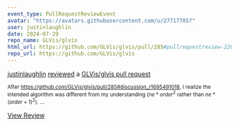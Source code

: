 ```yaml
---
event_type: PullRequestReviewEvent
avatar: "https://avatars.githubusercontent.com/u/27717785?"
user: justinlaughlin
date: 2024-07-29
repo_name: GLVis/glvis
html_url: https://github.com/GLVis/glvis/pull/285#pullrequestreview-2205795742
repo_url: https://github.com/GLVis/glvis
---
```


<a href='https://github.com/justinlaughlin' target='_blank'>justinlaughlin</a> <a href='https://github.com/GLVis/glvis/pull/285#pullrequestreview-2205795742' target='_blank'>reviewed</a> a <a href='https://github.com/GLVis/glvis/pull/285' target='_blank'>GLVis/glvis pull request</a>

<small>After https://github.com/GLVis/glvis/pull/285#discussion_r1695491018, I realize the intended algorithm was different from my understanding ($ne * order^2$ rather than $ne * (order+1)^2$)....</small>

<a href='https://github.com/GLVis/glvis/pull/285#pullrequestreview-2205795742' target='_blank'>View Review</a>